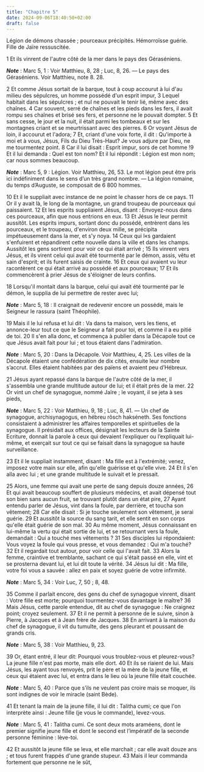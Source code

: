 ```yaml
---
title: "Chapitre 5"
date: 2024-09-06T18:40:50+02:00
draft: false
---
```



Légion de démons chassée ; pourceaux précipités.
Hémorroïsse guérie.
Fille de Jaïre ressuscitée.


1 Et ils vinrent de l'autre côté de la mer dans le pays des Géraséniens.

***Note*** :  Marc 5, 1 : Voir Matthieu, 8, 28 ; Luc, 8, 26. ― Le pays des Géraséniens. Voir Matthieu, note 8. 28.

2 Et comme Jésus sortait de la barque, tout à coup accourut à lui d'au milieu des sépulcres, un homme possédé d'un esprit impur, 3 Lequel habitait dans les sépulcres ; et nul ne pouvait le tenir lié, même avec des chaînes. 4 Car souvent, serré de chaînes et les pieds dans les fers, il avait rompu ses chaînes et brisé ses fers, et personne ne le pouvait dompter. 5 Et sans cesse, le jour et la nuit, il était parmi les tombeaux et sur les montagnes criant et se meurtrissant avec des pierres. 6 Or voyant Jésus de loin, il accourut et l'adora; 7 Et, criant d'une voix forte, il dit : Qu'importe à moi et à vous, Jésus, Fils du Dieu Très-Haut? Je vous adjure par Dieu, ne me tourmentez point. 8 Car il lui disait : Esprit impur, sors de cet homme !9 Et il lui demanda : Quel est ton nom? Et il lui répondit : Légion est mon nom; car nous sommes beaucoup.

***Note*** :  Marc 5, 9 : Légion. Voir Matthieu, 26, 53. Le mot légion peut être pris ici indéfiniment dans le sens d’un très grand nombre. ― La légion romaine, du temps d’Auguste, se composait de 6 800 hommes.

10 Et il le suppliait avec instance de ne point le chasser hors de ce pays. 11 Or il y avait là, le long de la montagne, un grand troupeau de pourceaux qui paissaient. 12 Et les esprits suppliaient Jésus, disant : Envoyez-nous dans ces pourceaux, afin que nous entrions en eux. 13 Et Jésus le leur permit aussitôt. Les esprits impurs, sortant donc du possédé, entrèrent dans les pourceaux, et le troupeau, d'environ deux mille, se précipita impétueusement dans la mer, et s'y noya. 14 Ceux qui l«s gardaient s'enfuirent et répandirent cette nouvelle dans la ville et dans les champs. Aussitôt les gens sortirent pour voir ce qui était arrivé ; 15 Ils vinrent vers Jésus, et ils virent celui qui avait été tourmenté par le démon, assis, vêtu et sain d'esprit; et ils furent saisis de crainte. 16 Et ceux qui avaient vu leur racontèrent ce qui était arrivé au possédé et aux pourceaux; 17 Et ils commencèrent à prier Jésus de s'éloigner de leurs confins.


18 Lorsqu'il montait dans la barque, celui qui avait été tourmenté par le démon, le supplia de lui permettre de rester avec lui;

***Note*** :  Marc 5, 18 : Il craignait de redevenir encore un possédé, mais le Seigneur le rassura (saint Théophile).

19 Mais il le lui refusa et lui dit : Va dans ta maison, vers les tiens, et annonce-leur tout ce que le Seigneur a fait pour toi, et comme il a eu pitié de toi. 20 Il s'en alla donc, et commença à publier dans la Décapole tout ce que Jésus avait fait pour lui ; et tous étaient dans l'admiration.

***Note*** :  Marc 5, 20 : Dans la Décapole. Voir Matthieu, 4, 25. Les villes de la Décapole étaient une confédération de dix cités, ensuite leur nombre s’accrut. Elles étaient habitées par des païens et avaient peu d’Hébreux.


21 Jésus ayant repassé dans la barque de l'autre côté de la mer, il s'assembla une grande multitude autour de lui; et il était près de la mer. 22 Or vint un chef de synagogue, nommé Jaïre ; le voyant, il se jeta à ses pieds,

***Note*** :  Marc 5, 22 : Voir Matthieu, 9, 18 ; Luc, 8, 41. ― Un chef de synagogue, archisynagogus, en hébreu rôsch hakséneth. Ses fonctions consistaient à administrer les affaires temporelles et spirituelles de la synagogue. Il présidait aux offices, désignait les lecteurs de la Sainte Ecriture, donnait la parole à ceux qui devaient l’expliquer ou l’expliquait lui-même, et exerçait sur tout ce qui se faisait dans la synagogue sa haute surveillance.

23 Et il le suppliait instamment, disant : Ma fille est à l'extrémité; venez, imposez votre main sur elle, afin qu'elle guérisse et qu'elle vive. 24 Et il s'en alla avec lui ; et une grande multitude le suivait et le pressait.


25 Alors, une femme qui avait une perte de sang depuis douze années, 26 Et qui avait beaucoup souffert de plusieurs médecins, et avait dépensé tout son bien sans aucun fruit, se trouvant plutôt dans un état pire, 27 Ayant entendu parler de Jésus, vint dans la foule, par derrière, et toucha son vêtement; 28 Car elle disait : Si je touche seulement son vêtement, je serai guérie. 29 Et aussitôt la source du sang tarit, et elle sentit en son corps qu'elle était guérie de son mal. 30 Au même moment, Jésus connaissant en lui-même la vertu qui était sortie de lui, et se retournant vers la foule, demandait : Qui a touché mes vêtements ? 31 Ses disciples lui répondaient: Vous voyez la foule qui vous presse, et vous demandez : Qui m'a touché? 32 Et il regardait tout autour, pour voir celle qui l'avait fait. 33 Alors la femme, craintive et tremblante, sachant ce qui s'était passé en elle, vint et se prosterna devant lui, et lui dit toute la vérité. 34 Jésus lui dit : Ma fille, votre foi vous a sauvée : allez en paix et soyez
guérie de votre infirmité.

***Note*** :  Marc 5, 34 : Voir Luc, 7, 50 ; 8, 48.


35 Comme il parlait encore, des gens du chef de synagogue vinrent, disant : Votre fille est morte; pourquoi tourmentez-vous davantage le maître? 36 Mais Jésus, cette parole entendue, dit au chef de synagogue : Ne craignez point; croyez seulement. 37 Et il ne permit à personne de le suivre, sinon à Pierre, à Jacques et à Jean frère de Jacques. 38 En arrivant à la maison du chef de synagogue, il vit du tumulte, des gens pleurant et poussant de grands cris.

***Note*** :  Marc 5, 38 : Voir Matthieu, 9, 23.

39 Or, étant entré, il leur dit: Pourquoi vous troublez-vous et pleurez-vous? La jeune fille n'est pas morte, mais elle dort. 40 Et ils se riaient de lui. Mais Jésus, les ayant tous renvoyés, prit le père et la mère de la jeune fille, et ceux qui étaient avec lui, et entra dans le lieu où la jeune fille était couchée.

***Note*** :  Marc 5, 40 : Parce que s’ils ne veulent pas croire mais se moquer, ils sont indignes de voir le miracle (saint Bède).

41 Et tenant la main de la jeune fille, il lui dit : Talitha cumi; ce que l'on interprète ainsi : Jeune fille (je vous le commande), levez-vous.

***Note*** :  Marc 5, 41 : Talitha cumi. Ce sont deux mots araméens, dont le premier signifie jeune fille et dont le second est l’impératif de la seconde personne féminine : lève-toi.

42 Et aussitôt la jeune fille se leva, et elle marchait ; car elle avait douze ans ; et tous furent frappés d'une grande stupeur. 43 Mais il leur commanda fortement que personne ne le sût,

